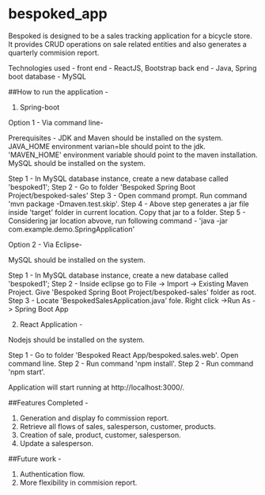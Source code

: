 # bespoked_app

Bespoked is designed to be a sales tracking application for a bicycle store. It provides CRUD operations on sale related entities and also
generates a quarterly commision report.

Technologies used -
front end - ReactJS, Bootstrap
back end - Java, Spring boot
database - MySQL

##How to run the application -

1. Spring-boot

Option 1 - Via command line-

Prerequisites - JDK and Maven should be installed on the system. JAVA_HOME environment varian=ble should point to the jdk. 
'MAVEN_HOME' environment variable should point to the maven installation.
MySQL should be installed on the system.

Step 1 - In MySQL database instance, create a new database called 'bespoked1';
Step 2 - Go to folder  'Bespoked Spring Boot Project/bespoked-sales'
Step 3 - Open command prompt. Run command 'mvn package -Dmaven.test.skip'.
Step 4 - Above step generates a jar file inside 'target' folder in current location. Copy that jar to a folder.
Step 5 - Considering jar location abvove, run following command - 'java -jar <jar file path> com.example.demo.SpringApplication'

Option 2 - Via Eclipse-

MySQL should be installed on the system.

Step 1 - In MySQL database instance, create a new database called 'bespoked1';
Step 2 - Inside eclipse go to File -> Import -> Existing Maven Project. Give 'Bespoked Spring Boot Project/bespoked-sales' folder as root.
Step 3 - Locate 'BespokedSalesApplication.java' fole. Right click ->Run As -> Spring Boot App

2. React Application -

Nodejs should be installed on the system.

Step 1 - Go to folder 'Bespoked React App/bespoked.sales.web'. Open command line.
Step 2 - Run command 'npm install'.
Step 2 - Run command 'npm start'.

Application will start running at http://localhost:3000/.

##Features Completed - 
1. Generation and display fo commission report.
2. Retrieve all flows of sales, salesperson, customer, products.
3. Creation of sale, product, customer, salesperson.
4. Update a salesperson.

##Future work -
1. Authentication flow.
2. More flexibility in commision report.

